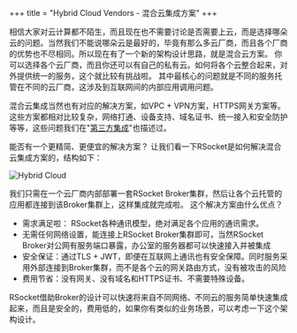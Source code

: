 +++
title = "Hybrid Cloud Vendors - 混合云集成方案"
+++

相信大家对云计算都不陌生，而且现在也不需要讨论是否需要上云，而是选择哪朵云的问题。当然我们不能说哪朵云是最好的，毕竟有那么多云厂商，而且各个厂商的优势也不尽相同。所以现在有了一个新的架构设计思路，就是混合云方案。
你可以选择各个云厂商，而且你还可以有自己的私有云。如何将各个云整合起来，对外提供统一的服务，这个就比较有挑战啦。 其中最核心的问题就是不同的服务托管在不同的云厂商，这涉及到互联网间的内部应用调用问题。

混合云集成当然也有对应的解决方案，如VPC + VPN方案，HTTPS网关方案等。这些方案都相对比较复杂，网络打通、设备支持、域名证书、统一接入和安全防护等等，这些问题我们在"[第三方集成](/open-integration/)"也描述过。

能否有一个更精简、更便宜的解决方案？ 让我们看一下RSocket是如何解决混合云集成方案的，结构如下：

![Hybrid Cloud](/images/integration/hybrid-cloud-arch.png)

我们只需在一个云厂商内部部署一套RSocket Broker集群，然后让各个云托管的应用都连接到该Broker集群上，这样集成就完成啦。 这个解决方案由什么优点？

* 需求满足啦： RSocket各种通讯模型，绝对满足各个应用的通讯需求。
* 无需任何网络设置，能连接上RSocket Broker集群即可，当然RSocket Broker对公网有服务端口暴露，办公室的服务器都可以快速接入并被集成
* 安全保证：通过TLS + JWT，即便在互联网上通讯也有安全保障。同时服务采用外部连接到Broker集群，而不是各个云的网关路由方式，没有被攻击的风险
* 费用节省：没有网关、没有域名和HTTPS证书、不需要特殊设备。

RSocket借助Broker的设计可以快速将来自不同网络、不同云的服务简单快速集成起来，而且是安全的，费用低的，如果你有类似的业务场景，可以考虑一下这个架构设计。
